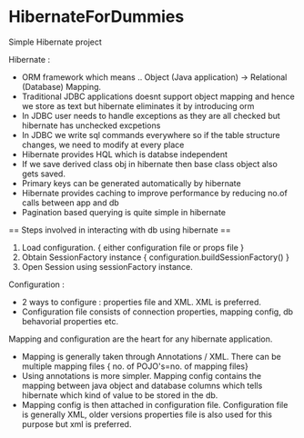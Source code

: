 # HibernateForDummies
Simple Hibernate project

Hibernate :

- ORM framework which means .. Object (Java application) -> Relational (Database) Mapping.
- Traditional JDBC applications doesnt support object mapping and hence we store as text but hibernate eliminates it by introducing orm
- In JDBC user needs to handle exceptions as they are all checked but hibernate has unchecked excpetions
- In JDBC we write sql commands everywhere so if the table structure changes, we need to modify at every place
- Hibernate provides HQL which is databse independent
- If we save derived class obj in hibernate then base class object also gets saved.
- Primary keys can be generated automatically by hibernate
- Hibernate provides caching to improve performance by reducing no.of calls between app and db
- Pagination based querying is quite simple in hibernate

== Steps involved in interacting with db using hibernate ==
1. Load configuration. { either configuration file or props file }
2. Obtain SessionFactory instance { configuration.buildSessionFactory() }
3. Open Session using sessionFactory instance.
 
 Configuration :
 - 2 ways to configure : properties file and XML. XML is preferred.
 - Configuration file consists of connection properties, mapping config, db behavorial properties etc.

Mapping and configuration are the heart for any hibernate application.
- Mapping is generally taken through Annotations / XML. There can be multiple mapping files { no. of POJO's=no. of mapping files}
- Using annotations is more simpler. Mapping config contains the mapping between java object and database columns which tells hibernate which kind of value to be stored in the db.
- Mapping config is then attached in configuration file. Configuration file is generally XML, older versions properties file is also used for this purpose but xml is preferred.
